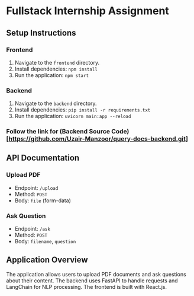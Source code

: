 # Fullstack Internship Assignment

## Setup Instructions

### Frontend
1. Navigate to the `frontend` directory.
2. Install dependencies: `npm install`
3. Run the application: `npm start`

### Backend
1. Navigate to the `backend` directory.
2. Install dependencies: `pip install -r requirements.txt`
3. Run the application: `uvicorn main:app --reload`

### Follow the link for (Backend Source Code)[https://github.com/Uzair-Manzoor/query-docs-backend.git]

## API Documentation

### Upload PDF
- Endpoint: `/upload`
- Method: `POST`
- Body: `file` (form-data)

### Ask Question
- Endpoint: `/ask`
- Method: `POST`
- Body: `filename`, `question`

## Application Overview
The application allows users to upload PDF documents and ask questions about their content. The backend uses FastAPI to handle requests and LangChain for NLP processing. The frontend is built with React.js.
